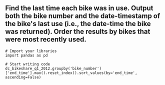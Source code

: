 ## Find the last time each bike was in use. Output both the bike number and the date-timestamp of the bike's last use (i.e., the date-time the bike was returned). Order the results by bikes that were most recently used.

```
# Import your libraries
import pandas as pd

# Start writing code
dc_bikeshare_q1_2012.groupby('bike_number')['end_time'].max().reset_index().sort_values(by='end_time', ascending=False)
```
